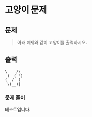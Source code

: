 # 고양이 문제

## 문제

> 아래 예제와 같이 고양이를 출력하시오.

## 출력

```
\    /\
 )  ( ')
(  /  )
 \(__)|
```

### 문제 풀이

테스트입니다.
